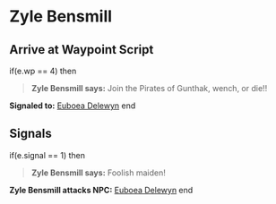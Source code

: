 # Zyle Bensmill
## Arrive at Waypoint Script

if(e.wp == 4) then


>**Zyle Bensmill says:** Join the Pirates of Gunthak, wench, or die!!


**Signaled to:**  [Euboea Delewyn](/npc/69022)
end

## Signals

if(e.signal == 1) then


>**Zyle Bensmill says:** Foolish maiden!


**Zyle Bensmill attacks NPC:**  [Euboea Delewyn](/npc/69022)
end